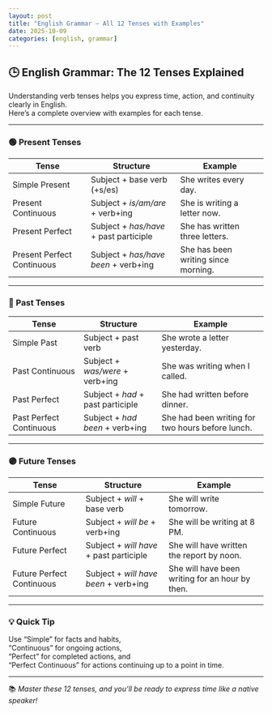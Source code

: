 ```yaml
---
layout: post
title: "English Grammar – All 12 Tenses with Examples"
date: 2025-10-09
categories: [english, grammar]
---
```


## 🕒 English Grammar: The 12 Tenses Explained

Understanding verb tenses helps you express time, action, and continuity clearly in English.  
Here’s a complete overview with examples for each tense.

---

### 🟢 Present Tenses

| Tense | Structure | Example |
|-------|------------|----------|
| Simple Present | Subject + base verb (+s/es) | She writes every day. |
| Present Continuous | Subject + *is/am/are* + verb+ing | She is writing a letter now. |
| Present Perfect | Subject + *has/have* + past participle | She has written three letters. |
| Present Perfect Continuous | Subject + *has/have been* + verb+ing | She has been writing since morning. |

---

### 🔵 Past Tenses

| Tense | Structure | Example |
|-------|------------|----------|
| Simple Past | Subject + past verb | She wrote a letter yesterday. |
| Past Continuous | Subject + *was/were* + verb+ing | She was writing when I called. |
| Past Perfect | Subject + *had* + past participle | She had written before dinner. |
| Past Perfect Continuous | Subject + *had been* + verb+ing | She had been writing for two hours before lunch. |

---

### 🟣 Future Tenses

| Tense | Structure | Example |
|-------|------------|----------|
| Simple Future | Subject + *will* + base verb | She will write tomorrow. |
| Future Continuous | Subject + *will be* + verb+ing | She will be writing at 8 PM. |
| Future Perfect | Subject + *will have* + past participle | She will have written the report by noon. |
| Future Perfect Continuous | Subject + *will have been* + verb+ing | She will have been writing for an hour by then. |

---

### 💡 Quick Tip
Use “Simple” for facts and habits,  
“Continuous” for ongoing actions,  
“Perfect” for completed actions, and  
“Perfect Continuous” for actions continuing up to a point in time.

---

📚 *Master these 12 tenses, and you’ll be ready to express time like a native speaker!*
